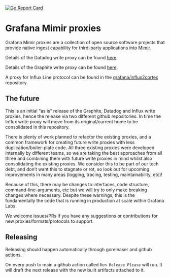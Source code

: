 <a href="https://goreportcard.com/report/github.com/grafana/mimir-proxies"><img src="https://goreportcard.com/badge/github.com/grafana/mimir-proxies" alt="Go Report Card" /></a>

# Grafana Mimir proxies

Grafana Mimir proxies are a collection of open source software projects that provide native ingest capability for third-party applications into [Mimir](https://grafana.com/oss/mimir/).

Details of the Datadog write proxy can be found [here](cmd/datadog-proxy-writes/README.md).

Details of the Graphite write proxy can be found [here](cmd/graphite-proxy-writes/README.md).

A proxy for Influx Line protocol can be found in the [grafana/influx2cortex](https://github.com/grafana/influx2cortex/) repository.

## The future

This is an initial “as is” release of the Graphite, Datadog and Influx write proxies, hence the release via two different github repositories. In time the Influx write proxy will move from its original/current home to be consolidated in this repository.

There is plenty of work planned to refactor the existing proxies, and a common framework for creating future write proxies with less duplication/boiler-plate code. All three existing proxies were developed internally by different teams, so we are taking the best approaches from all three and combining them with future write proxies in mind whilst also consolidating the existing proxies. We consider this to be part of our tech debt, and don’t want this to stagnate or rot, so look out for upcoming improvements in many areas (logging, tracing, testing, maintainability, etc)!

Because of this, there may be changes to interfaces, code structure, command-line-arguments, etc but we will try to only make breaking changes where necessary. Despite these warnings, this is the fundamentally the code that is running in production at scale within Grafana Labs.

We welcome issues/PRs if you have any suggestions or contributions for new proxies/formats/protocols to support.

## Releasing

Releasing should happen automatically through goreleaser and github actions.

On every push to main a github action called `Run Release Please` will run. It will draft the next release with the new built artifacts attached to it.
